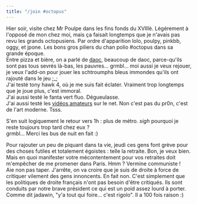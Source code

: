 ```yaml
---
title: "/join #octopus"
---
```


Hier soir, visite chez Mr Poulpe dans les fins fonds du XVIIIè. Légérement à
l'opposé de mon chez moi, mais ça faisait longtemps que je n'avais pas revu
les grands octopusiens. Par ordre d'apparition lolo, poulpy, pinkbb, oggy, et
jpone. Les bons gros piliers du chan polio #octopus dans sa grande époque.  
Entre pizza et bière, on a parlé de [daoc](http://www.darkageofcamelot.com/),
beaucoup de daoc, parce-qu'ils sont pas tous sevrés là-bas, les pauvres...
grmbl... moi aussi je veux rejouer, je veux l'add-on pour jouer les
schtroumphs bleus immondes qu'ils ont rajouté dans le jeu ;_;  
J'ai testé tony hawk 4, où je me suis fait éclater. Vraiment trop longtemps
que je joue plus, c'est immoral.  
J'ai aussi testé le fanta vert fluo. Dégueulasse.  
J'ai aussi testé les [vidéos amateurs](http://frimouvy.udev.org/phpbb/phpBB2/)
sur le net. Non c'est pas du pr0n, c'est de l'art moderne. Tsss.

S'en suit logiquement le retour vers 1h : plus de métro. *sigh* pourquoi je
reste toujours trop tard chez eux ?  
grmbl... Merci les bus de nuit en fait :)

Pour rajouter un peu de piquant dans ta vie, jeudi ces gens font grève pour
des choses futiles et totalement égoistes : telle la retraite. Bon, je veux
bien. Mais en quoi manifester votre mécontentement pour vos retraites doit
m'empêcher de me promener dans Paris. Hmm ? Vermine communiste !  
Aie non pas taper. J'arrête, on va croire que je suis de droite à force de
critiquer vilement des gens innoncents. En fait non. C'est simplement que les
politiques de droite français n'ont pas besoin d'être critiqués. Ils sont
conduits par notre brave président ce qui est un poid assez lourd à porter.  
Comme dit jadawin, "y'a tout qui foire... c'est rigolo". Il a 100 fois raison
:)

